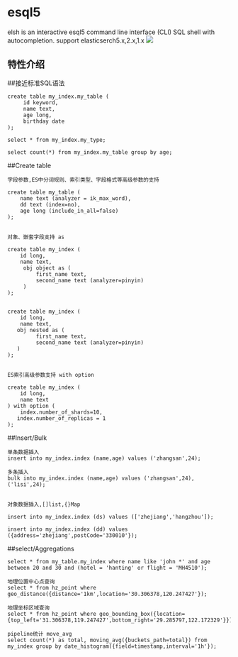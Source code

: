# esql5
elsh is an interactive esql5 command line interface (CLI) SQL shell with autocompletion. support elasticserch5.x,2.x,1.x
![](https://github.com/unimassystem/esql5/blob/master/elsh.png)


特性介绍
----------------
##接近标准SQL语法

    create table my_index.my_table (
         id keyword,
         name text,
         age long,
         birthday date
    );
    
    select * from my_index.my_type;
    
    select count(*) from my_index.my_table group by age;
    

##Create table

	字段参数,ES中分词规则、索引类型、字段格式等高级参数的支持
	
	create table my_table (
		name text (analyzer = ik_max_word),
		dd text (index=no),
		age long (include_in_all=false)
	);
	
	
	对象、嵌套字段支持 as
	
	create table my_index (
		id long,
		name text,
         obj object as (
             first_name text,
             second_name text (analyzer=pinyin)
         )
    );
	
	
	create table my_index (
		id long,
		name text,
       obj nested as (
             first_name text,
             second_name text (analyzer=pinyin)
       )
    );


	ES索引高级参数支持 with option
	
	create table my_index (
		id long,
		name text
    ) with option (
    	index.number_of_shards=10,
       index.number_of_replicas = 1
    );
	

##Insert/Bulk

	单条数据插入
	insert into my_index.index (name,age) values ('zhangsan',24);
	
	多条插入
	bulk into my_index.index (name,age) values ('zhangsan',24),('lisi',24);

	
	对象数据插入,[]list,{}Map
	
	insert into my_index.index (ds) values (['zhejiang','hangzhou']);
			
	insert into my_index.index (dd) values ({address='zhejiang',postCode='330010'});
	
	
##select/Aggregations

	select * from my_table.my_index where name like 'john *' and age between 20 and 30 and (hotel = 'hanting' or flight = 'MH4510');
	
	地理位置中心点查询
	select * from hz_point where geo_distance({distance='1km',location='30.306378,120.247427'});
	
	地理坐标区域查询
	select * from hz_point where geo_bounding_box({location={top_left='31.306378,119.247427',bottom_right='29.285797,122.172329'}});
	
	pipeline统计 move_avg
	select count(*) as total, moving_avg({buckets_path=total}) from my_index group by date_histogram({field=timestamp,interval='1h'});
	
	
	

